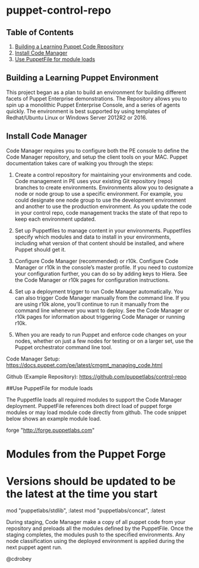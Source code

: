 # puppet-control-repo

## Table of Contents

1. [Building a Learning Puppet Code Repository](#building-a-learning-environent)
2. [Install Code Manager](#install-code-manager)
3. [Use PuppetFile for module loads](#use-puppetFile-for-module-loads)

## Building a Learning Puppet Environment
This project began as a plan to build an environment for building different facets of Puppet Enterprise demonstrations.  The Repository allows you to spin up a monolithic Puppet Enterprise Console, and a series of agents quickly.  The environment is best supported by using templates of Redhat/Ubuntu Linux or Windows Server 2012R2 or 2016.

## Install Code Manager
Code Manager requires you to configure both the PE console to define the Code Manager repository, and setup the client tools on your MAC.  Puppet documentation takes care of walking you through the steps:

1. Create a control repository for maintaining your environments and code.  Code management in PE uses your existing Git repository (repo) branches to create environments. Environments allow you to designate a node or node group to use a specific environment. For example, you could designate one node group to use the development environment and another to use the production environment. As you update the code in your control repo, code management tracks the state of that repo to keep each environment updated.

2. Set up Puppetfiles to manage content in your environments.  Puppetfiles specify which modules and data to install in your environments, including what version of that content should be installed, and where Puppet should get it.

3. Configure Code Manager (recommended) or r10k.  Configure Code Manager or r10k in the console’s master profile. If you need to customize your configuration further, you can do so by adding keys to Hiera. See the Code Manager or r10k pages for configuration instructions.

4. Set up a deployment trigger to run Code Manager automatically. You can also trigger Code Manager manually from the command line. If you are using r10k alone, you’ll continue to run it manually from the command line whenever you want to deploy. See the Code Manager or r10k pages for information about triggering Code Manager or running r10k.

5. When you are ready to run Puppet and enforce code changes on your nodes, whether on just a few nodes for testing or on a larger set, use the Puppet orchestrator command line tool.

Code Manager Setup:  https://docs.puppet.com/pe/latest/cmgmt_managing_code.html

Github (Example Repository): https://github.com/puppetlabs/control-repo

##Use PuppetFile for module loads

The Puppetfile loads all required modules to support the Code Manager deployment.  PuppetFile references both direct load of puppet forge modules or may load module code directly from github.  The code snippet below shows an example module load.

forge "http://forge.puppetlabs.com"

# Modules from the Puppet Forge
# Versions should be updated to be the latest at the time you start
mod "puppetlabs/stdlib", :latest
mod "puppetlabs/concat", :latest

During staging, Code Manager make a copy of all puppet code from your repository and preloads all the modules defined by the PuppetFile.  Once the staging completes, the modules push to the specified environments.  Any node classification using the deployed environment is applied during the next puppet agent run.

@cdrobey
